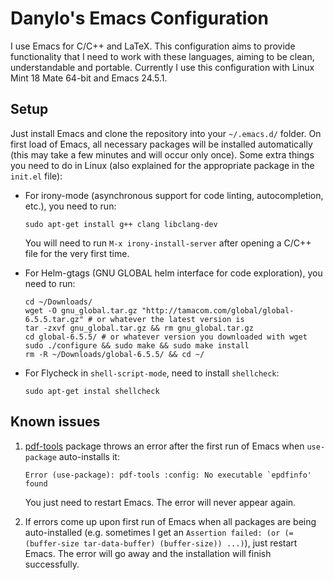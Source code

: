 # Danylo's Emacs Configuration

I use Emacs for C/C++ and LaTeX. This configuration aims to provide functionality that I need to work with these languages, aiming to be clean, understandable and portable. Currently I use this configuration with Linux Mint 18 Mate 64-bit and Emacs 24.5.1.

## Setup
Just install Emacs and clone the repository into your `~/.emacs.d/` folder. On first load of Emacs, all necessary packages will be installed automatically (this may take a few minutes and will occur only once). Some extra things you need to do in Linux (also explained for the appropriate package in the `init.el` file):

 - For irony-mode (asynchronous support for code linting, autocompletion, etc.), you need to run:
 
   ```
   sudo apt-get install g++ clang libclang-dev
   ```
   You will need to run `M-x irony-install-server` after opening a C/C++ file for the very first time.
 - For Helm-gtags (GNU GLOBAL helm interface for code exploration), you need to run:
 
   ```
   cd ~/Downloads/
   wget -O gnu_global.tar.gz "http://tamacom.com/global/global-6.5.5.tar.gz" # or whatever the latest version is
   tar -zxvf gnu_global.tar.gz && rm gnu_global.tar.gz
   cd global-6.5.5/ # or whatever version you downloaded with wget
   sudo ./configure && sudo make && sudo make install
   rm -R ~/Downloads/global-6.5.5/ && cd ~/
   ```
 - For Flycheck in `shell-script-mode`, need to install `shellcheck`:

   ```
   sudo apt-get instal shellcheck
   ```

## Known issues

 1. [pdf-tools](https://github.com/politza/pdf-tools) package throws an error after the first run of Emacs when `use-package` auto-installs it:
    
    ```
    Error (use-package): pdf-tools :config: No executable `epdfinfo' found
    ```
    You just need to restart Emacs. The error will never appear again.
 2. If errors come up upon first run of Emacs when all packages are being auto-installed (e.g. sometimes I get an `Assertion failed: (or (= (buffer-size tar-data-buffer) (buffer-size)) ...)`), just restart Emacs. The error will go away and the installation will finish successfully.